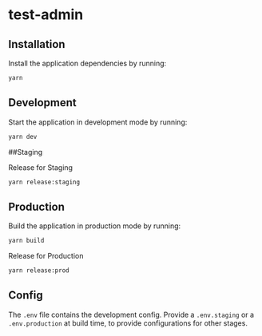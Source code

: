 # test-admin

## Installation

Install the application dependencies by running:

```sh
yarn
```

## Development

Start the application in development mode by running:

```sh
yarn dev
```

##Staging

Release for Staging

```sh
yarn release:staging
```

## Production

Build the application in production mode by running:

```sh
yarn build
```

Release for Production

```sh
yarn release:prod
```

## Config

The `.env` file contains the development config.
Provide a `.env.staging` or a `.env.production` at build time, to provide configurations for other stages.

